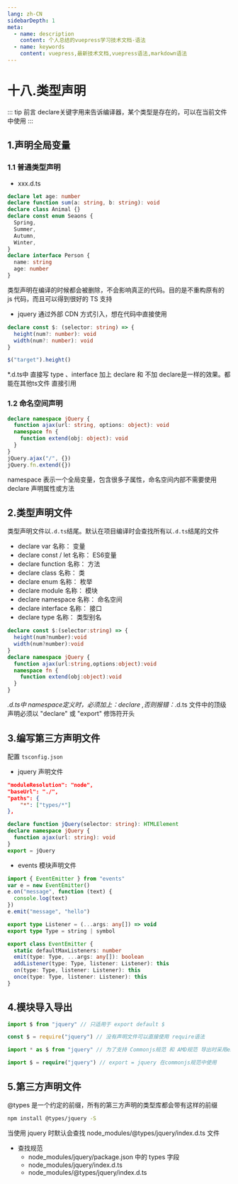 ```yaml
---
lang: zh-CN
sidebarDepth: 1
meta:
  - name: description
    content: 个人总结的vuepress学习技术文档-语法
  - name: keywords
    content: vuepress,最新技术文档,vuepress语法,markdown语法
---
```


# 十八.类型声明

::: tip 前言
declare关键字用来告诉编译器，某个类型是存在的，可以在当前文件中使用
:::

## 1.声明全局变量

### 1.1 普通类型声明

- xxx.d.ts

```ts
declare let age: number
declare function sum(a: string, b: string): void
declare class Animal {}
declare const enum Seaons {
  Spring,
  Summer,
  Autumn,
  Winter,
}
declare interface Person {
  name: string
  age: number
}
```

类型声明在编译的时候都会被删除，不会影响真正的代码。目的是不重构原有的 js 代码，而且可以得到很好的 TS 支持

- jquery 通过外部 CDN 方式引入，想在代码中直接使用

```ts
declare const $: (selector: string) => {
  height(num?: number): void
  width(num?: number): void
}
```

```ts
$("target").height()
```
*.d.ts中 直接写 type 、interface 加上 declare 和 不加 declare是一样的效果。都能在其他ts文件 直接引用
### 1.2 命名空间声明

```ts
declare namespace jQuery {
  function ajax(url: string, options: object): void
  namespace fn {
    function extend(obj: object): void
  }
}
jQuery.ajax("/", {})
jQuery.fn.extend({})
```

namespace 表示一个全局变量，包含很多子属性，命名空间内部不需要使用 declare 声明属性或方法

## 2.类型声明文件

类型声明文件以`.d.ts`结尾。默认在项目编译时会查找所有以`.d.ts`结尾的文件

- declare var 名称： 变量
- declare const / let 名称： ES6变量
- declare function 名称： 方法
- declare class 名称： 类
- declare enum 名称： 枚举
- declare module 名称： 模块
- declare namespace 名称： 命名空间
- declare interface 名称： 接口
- declare type 名称： 类型别名

```ts
declare const $:(selector:string) => {
  height(num?number):void
  width(num?number):void
}
declare namespace jQuery {
  function ajax(url:string,options:object):void
  namespace fn {
    function extend(obj:object):void
  }
}
```
*.d.ts中 namespace定义时，必须加上：declare ,否则报错：*.d.ts 文件中的顶级声明必须以 "declare" 或 "export" 修饰符开头

## 3.编写第三方声明文件

配置 `tsconfig.json`

- jquery 声明文件

```json
"moduleResolution": "node",
"baseUrl": "./",
"paths": {
    "*": ["types/*"]
},
```

```ts
declare function jQuery(selector: string): HTMLElement
declare namespace jQuery {
  function ajax(url: string): void
}
export = jQuery
```

- events 模块声明文件

```ts
import { EventEmitter } from "events"
var e = new EventEmitter()
e.on("message", function (text) {
  console.log(text)
})
e.emit("message", "hello")
```

```ts
export type Listener = (...args: any[]) => void
export type Type = string | symbol

export class EventEmitter {
  static defaultMaxListeners: number
  emit(type: Type, ...args: any[]): boolean
  addListener(type: Type, listener: Listener): this
  on(type: Type, listener: Listener): this
  once(type: Type, listener: Listener): this
}
```

## 4.模块导入导出

```ts
import $ from "jquery" // 只适用于 export default $

const $ = require("jquery") // 没有声明文件可以直接使用 require语法

import * as $ from "jquery" // 为了支持 Commonjs规范 和 AMD规范 导出时采用export = jquery

import $ = require("jquery") // export = jquery 在commonjs规范中使用
```

## 5.第三方声明文件

@types 是一个约定的前缀，所有的第三方声明的类型库都会带有这样的前缀

```sh
npm install @types/jquery -S
```

当使用 jquery 时默认会查找 node_modules/@types/jquery/index.d.ts 文件

- 查找规范
  - node_modules/jquery/package.json 中的 types 字段
  - node_modules/jquery/index.d.ts
  - node_modules/@types/jquery/index.d.ts
